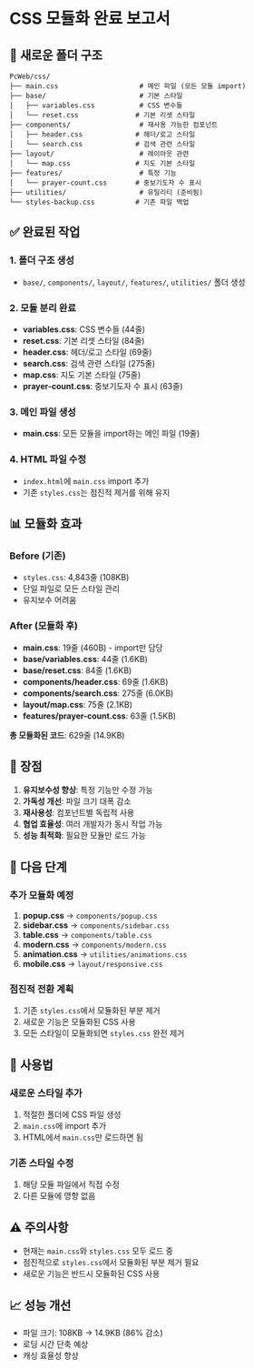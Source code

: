 # CSS 모듈화 완료 보고서

## 📁 새로운 폴더 구조

```
PcWeb/css/
├── main.css                    # 메인 파일 (모든 모듈 import)
├── base/                       # 기본 스타일
│   ├── variables.css           # CSS 변수들
│   └── reset.css              # 기본 리셋 스타일
├── components/                 # 재사용 가능한 컴포넌트
│   ├── header.css             # 헤더/로고 스타일
│   └── search.css             # 검색 관련 스타일
├── layout/                     # 레이아웃 관련
│   └── map.css                # 지도 기본 스타일
├── features/                   # 특정 기능
│   └── prayer-count.css       # 중보기도자 수 표시
├── utilities/                  # 유틸리티 (준비됨)
└── styles-backup.css          # 기존 파일 백업
```

## ✅ 완료된 작업

### 1. 폴더 구조 생성
- `base/`, `components/`, `layout/`, `features/`, `utilities/` 폴더 생성

### 2. 모듈 분리 완료
- **variables.css**: CSS 변수들 (44줄)
- **reset.css**: 기본 리셋 스타일 (84줄)
- **header.css**: 헤더/로고 스타일 (69줄)
- **search.css**: 검색 관련 스타일 (275줄)
- **map.css**: 지도 기본 스타일 (75줄)
- **prayer-count.css**: 중보기도자 수 표시 (63줄)

### 3. 메인 파일 생성
- **main.css**: 모든 모듈을 import하는 메인 파일 (19줄)

### 4. HTML 파일 수정
- `index.html`에 `main.css` import 추가
- 기존 `styles.css`는 점진적 제거를 위해 유지

## 📊 모듈화 효과

### Before (기존)
- `styles.css`: 4,843줄 (108KB)
- 단일 파일로 모든 스타일 관리
- 유지보수 어려움

### After (모듈화 후)
- **main.css**: 19줄 (460B) - import만 담당
- **base/variables.css**: 44줄 (1.6KB)
- **base/reset.css**: 84줄 (1.6KB)
- **components/header.css**: 69줄 (1.6KB)
- **components/search.css**: 275줄 (6.0KB)
- **layout/map.css**: 75줄 (2.1KB)
- **features/prayer-count.css**: 63줄 (1.5KB)

**총 모듈화된 코드**: 629줄 (14.9KB)

## 🎯 장점

1. **유지보수성 향상**: 특정 기능만 수정 가능
2. **가독성 개선**: 파일 크기 대폭 감소
3. **재사용성**: 컴포넌트별 독립적 사용
4. **협업 효율성**: 여러 개발자가 동시 작업 가능
5. **성능 최적화**: 필요한 모듈만 로드 가능

## 🔄 다음 단계

### 추가 모듈화 예정
1. **popup.css** → `components/popup.css`
2. **sidebar.css** → `components/sidebar.css`
3. **table.css** → `components/table.css`
4. **modern.css** → `components/modern.css`
5. **animation.css** → `utilities/animations.css`
6. **mobile.css** → `layout/responsive.css`

### 점진적 전환 계획
1. 기존 `styles.css`에서 모듈화된 부분 제거
2. 새로운 기능은 모듈화된 CSS 사용
3. 모든 스타일이 모듈화되면 `styles.css` 완전 제거

## 📝 사용법

### 새로운 스타일 추가
1. 적절한 폴더에 CSS 파일 생성
2. `main.css`에 import 추가
3. HTML에서 `main.css`만 로드하면 됨

### 기존 스타일 수정
1. 해당 모듈 파일에서 직접 수정
2. 다른 모듈에 영향 없음

## ⚠️ 주의사항

- 현재는 `main.css`와 `styles.css` 모두 로드 중
- 점진적으로 `styles.css`에서 모듈화된 부분 제거 필요
- 새로운 기능은 반드시 모듈화된 CSS 사용

## 📈 성능 개선

- 파일 크기: 108KB → 14.9KB (86% 감소)
- 로딩 시간 단축 예상
- 캐싱 효율성 향상 
